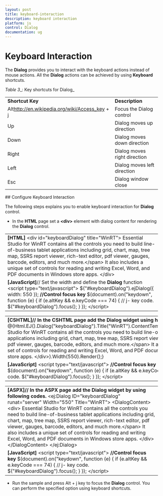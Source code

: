 ```yaml
---
layout: post
title: keyboard-interaction
description: keyboard interaction	
platform: js
control: Dialog
documentation: ug
---
```


# Keyboard Interaction	

The **Dialog** provides you to interact with the keyboard actions instead of mouse actions. All the **Dialog** actions can be achieved by using **Keyboard** shortcuts.

_Table_ _3__: Key shortcuts for Dialog_

<table>
<tr>
<td>
<b>Shortcut Key</b></td><td>
<b>Description</b></td></tr>
<tr>
<td>
Alt<a href=http://en.wikipedia.org/wiki/Access_key>http://en.wikipedia.org/wiki/Access_key</a> + j	</td><td>
Focus the Dialog control</td></tr>
<tr>
<td>
Up</td><td>
Dialog moves up direction</td></tr>
<tr>
<td>
Down</td><td>
Dialog moves down direction</td></tr>
<tr>
<td>
Right</td><td>
Dialog moves right direction</td></tr>
<tr>
<td>
Left</td><td>
Dialog moves left direction</td></tr>
<tr>
<td>
Esc</td><td>
Dialog window close</td></tr>
</table>
## Configure Keyboard Interaction

The following steps explains you to enable keyboard interaction for **Dialog** control.

* In the **HTML** page set a **&lt;div&gt;** element with dialog content for rendering the **Dialog** control. 



<table>
<tr>
<td>
<b>[HTML]</b>        &lt;div id="keyboardDialog" title="WinRT"&gt;        Essential Studio for WinRT contains all the controls you need to build line-of-business tablet applications <span>including grid, chart, map, tree map, SSRS report viewer, rich-text editor, pdf viewer, gauges, barcode, editors, and much more.&lt;/span&gt;        It also includes a unique set of controls for reading and writing Excel, Word, and PDF documents in Windows store apps.        &lt;/div&gt;</td></tr>
<tr>
<td>
<b>[JavaScript]</b>// Set the width and define the <b>Dialog</b> function    &lt;script type="text/javascript"&gt;        $("#keyboardDialog").ejDialog({            width: 550                    });        <b>//Control focus key</b>        $(document).on("keydown", function (e) {            if (e.altKey && e.keyCode === 74) { // j- key code.                $("#keyboardDialog").focus();            }        });     &lt;/script&gt;</td></tr>
</table>


<table>
<tr>
<td>
<b>[CSHTML]</b><b>// In the CSHTML page add the Dialog widget using helpers. </b>@{Html.EJ().Dialog("keyboardDialog").Title("WinRT").ContentTemplate(@&lt;div&gt;Essential Studio for WinRT contains all the controls you need to build line-of-business tablet applications <span>including grid, chart, map, tree map, SSRS report viewer, rich-text editor, pdf viewer, gauges, barcode, editors, and much more.&lt;/span&gt; It also includes a unique set of controls for reading and writing Excel, Word, and PDF documents in Windows store apps. &lt;/div&gt;).Width(550).Render();}</td></tr>
<tr>
<td>
<b>[JavaScript]</b>    &lt;script type="text/javascript"&gt;        <b>//Control focus key</b>        $(document).on("keydown", function (e) {            if (e.altKey && e.keyCode === 74) { // j- key code.                $("#keyboardDialog").focus();            }        });     &lt;/script&gt;</td></tr>
</table>


<table>
<tr>
<td>
<b>[ASPX]</b><b>// In the ASPX page add the Dialog widget by using following codes.</b>    &lt;ej:Dialog ID="keyboardDialog" runat="server" Width="550" Title="WinRT"&gt;        &lt;DialogContent&gt;            &lt;div&gt;                Essential Studio for WinRT contains all the controls you need to build line-of-business tablet applications <span>including grid, chart, map, tree map, SSRS report viewer, rich-text editor, pdf viewer, gauges, barcode, editors, and much more.&lt;/span&gt;                It also includes a unique set of controls for reading and writing Excel, Word, and PDF documents in Windows store apps.            &lt;/div&gt;        &lt;/DialogContent&gt;    &lt;/ej:Dialog&gt;</td></tr>
<tr>
<td>
<b>[JavaScript]</b>    &lt;script type="text/javascript"&gt;        <b>//Control focus key</b>        $(document).on("keydown", function (e) {            if (e.altKey && e.keyCode === 74) { // j- key code.                $("#keyboardDialog").focus();            }        });     &lt;/script&gt;</td></tr>
</table>


* Run the sample and press Alt + j key to focus the **Dialog** control. You can perform the specified option using keyboard shortcuts.

